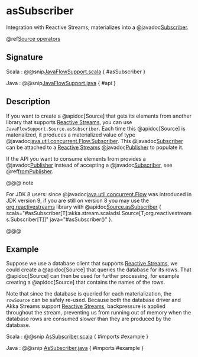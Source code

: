 # asSubscriber

Integration with Reactive Streams, materializes into a @javadoc[Subscriber](java.util.concurrent.Flow.Subscriber).

@ref[Source operators](../index.md#source-operators)

## Signature

Scala
:   @@snip[JavaFlowSupport.scala](/akka-stream/src/main/scala-jdk-9/akka/stream/scaladsl/JavaFlowSupport.scala) { #asSubscriber }

Java
:   @@snip[JavaFlowSupport.java](/akka-docs/src/test/java-jdk9-only/jdocs/stream/operators/source/AsSubscriber.java) { #api }

## Description

If you want to create a @apidoc[Source] that gets its elements from another library that supports
[Reactive Streams](https://www.reactive-streams.org/), you can use `JavaFlowSupport.Source.asSubscriber`.
Each time this @apidoc[Source] is materialized, it produces a materialized value of type
@javadoc[java.util.concurrent.Flow.Subscriber](java.util.concurrent.Flow.Subscriber).
This @javadoc[Subscriber](java.util.concurrent.Flow.Subscriber) can be attached to a
[Reactive Streams](https://www.reactive-streams.org/) @javadoc[Publisher](java.util.concurrent.Flow.Publisher)
to populate it.

If the API you want to consume elements from provides a @javadoc[Publisher](java.util.concurrent.Flow.Publisher) instead of accepting a @javadoc[Subscriber](java.util.concurrent.Flow.Subscriber), see @ref[fromPublisher](fromPublisher.md).

@@@ note

For JDK 8 users: since @javadoc[java.util.concurrent.Flow](java.util.concurrent.Flow) was introduced in JDK version 9,
if you are still on version 8 you may use the [org.reactivestreams](https://github.com/reactive-streams/reactive-streams-jvm#reactive-streams) library with @apidoc[Source.asSubscriber](Source$) { scala="#asSubscriber[T]:akka.stream.scaladsl.Source[T,org.reactivestreams.Subscriber[T]]" java="#asSubscriber()" }.

@@@

## Example

Suppose we use a database client that supports [Reactive Streams](https://www.reactive-streams.org/),
we could create a @apidoc[Source] that queries the database for its rows. That @apidoc[Source] can then
be used for further processing, for example creating a @apidoc[Source] that contains the names of the
rows.

Note that since the database is queried for each materialization, the `rowSource` can be safely re-used.
Because both the database driver and Akka Streams support [Reactive Streams](https://www.reactive-streams.org/),
backpressure is applied throughout the stream, preventing us from running out of memory when the database
rows are consumed slower than they are produced by the database.

Scala
:  @@snip [AsSubscriber.scala](/akka-docs/src/test/scala-jdk9-only/docs/stream/operators/source/AsSubscriber.scala) { #imports #example }

Java
:  @@snip [AsSubscriber.java](/akka-docs/src/test/java-jdk9-only/jdocs/stream/operators/source/AsSubscriber.java) { #imports #example }

